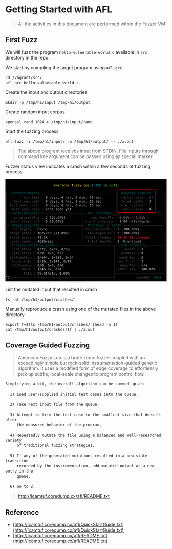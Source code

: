 # Getting Started with AFL

> All the activities in this document are performed within the Fuzzer VM

## First Fuzz

We will fuzz the program `hello-vulnerable-world.c` available in `src` directory in the repo.

We start by compiling the target program using `afl-gcc`

```
cd /vagrant/src/
afl-gcc hello-vulnerable-world.c 
```

Create the input and output directories

```
mkdir -p /tmp/h1/input /tmp/h1/output
```

Create random input corpus

```
openssl rand 1024 > /tmp/h1/input/rand
```

Start the fuzzing process

```
afl-fuzz -i /tmp/h1/input/ -o /tmp/h1/output/ -- ./a.out
```

> The above program receives input from STDIN. File inputs through command line argument can be passed using `@@` special marker.

Fuzzer status view indicates a crash within a few seconds of fuzzing process

![](images/afl1.png)

List the mutated input that resulted in crash

```
ls -al /tmp/h1/output/crashes/
```

Manually reproduce a crash using one of the mutated files in the above directory

```
export f=$(ls /tmp/h1/output/crashes/ |head -n 1)
cat /tmp/h1/output/crashes/$f | ./a.out
```

## Coverage Guided Fuzzing

> American Fuzzy Lop is a brute-force fuzzer coupled with an exceedingly simple but rock-solid instrumentation-guided genetic algorithm. It uses a modified form of edge coverage to effortlessly pick up subtle, local-scale changes to program control flow.

```
Simplifying a bit, the overall algorithm can be summed up as:

  1) Load user-supplied initial test cases into the queue,

  2) Take next input file from the queue,

  3) Attempt to trim the test case to the smallest size that doesn't alter
     the measured behavior of the program,

  4) Repeatedly mutate the file using a balanced and well-researched variety
     of traditional fuzzing strategies,

  5) If any of the generated mutations resulted in a new state transition
     recorded by the instrumentation, add mutated output as a new entry in the
     queue.

  6) Go to 2.
```

> http://lcamtuf.coredump.cx/afl/README.txt

## Reference

* [http://lcamtuf.coredump.cx/afl/QuickStartGuide.txt](http://lcamtuf.coredump.cx/afl/QuickStartGuide.txt)
* [http://lcamtuf.coredump.cx/afl/README.txt](http://lcamtuf.coredump.cx/afl/README.txt)